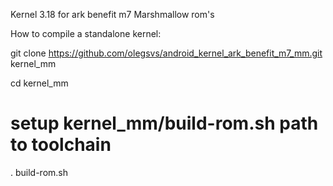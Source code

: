 Kernel 3.18 for ark benefit m7 Marshmallow rom's

How to compile a standalone kernel:

git clone https://github.com/olegsvs/android_kernel_ark_benefit_m7_mm.git kernel_mm

cd kernel_mm
# setup kernel_mm/build-rom.sh path to toolchain
. build-rom.sh


